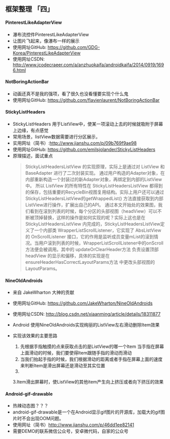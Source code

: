 ## 框架整理 「四」

#### PinterestLikeAdapterView 
* 瀑布流控件PinterestLikeAdapterView
* 让图片飞起来，像瀑布一样的展示
* 使用网址GitHub: https://github.com/GDG-Korea/PinterestLikeAdapterView
* 使用网址CSDN: http://www.jcodecraeer.com/a/anzhuokaifa/androidkaifa/2014/0919/1696.html

#### NotBoringActionBar 
* 动画还真不是我的强项，看了很久也没看懂要实现个什么鬼
* 使用网址GitHub: https://github.com/flavienlaurent/NotBoringActionBar

#### StickyListHeaders 
* StickyListHeaders 用于ListView中，使某一项滚动上去的时候就吸附于屏幕上边缘，有点感觉
* 常用场景，listView数据需要进行分区展示，
* 实用网址（简书）:http://www.jianshu.com/p/09b769f9ae98
* 使用网址GitHub: https://github.com/emilsjolander/StickyListHeaders
* 原理描述，面试重点
	> StickyListHeadersListView 的实现原理，实际上是通过对 ListView 和 BaseAdapter 进行了二次封装实现。
	通过用户构造的Adapter对象，在内部重新构造一个封装过的新Adapter对象，再绑定到内部的ListView中。
	所以 ListView 的所有特性在 StickyListHeadersListView 都得到的保存，包括重要的RecycleBin视图复用结构。实际上用户还可以通过StickyListHeadersListView的getWrappedList() 方法直接获取到内部ListView进行操作，扩展出自己的API。
	通过本文开始处的效果图，我们看到在滚到列表的时候，每个分区的头部视图（headView）可以不断被顶掉替换，这样的操作是如何实现的呢？实际上这也是在 StickyListHeadersListView 内完成的，StickyListHeadersListView定义了一个内部类 WrapperListScrollListener，它实现了 AbsListView 的 OnScrollListener 接口，它的作用是监听成员变量mList的滚到情况。当用户滚到列表的时候，WrapperListScrollListener中的onScroll方法便会被调用。其中的 updateOrClearHeader方法 负责设置顶部 headView 的显示和偏移，具体的实现是在
	ensureHeaderHasCorrectLayoutParams方法 中更改头部视图的LayoutParams。

#### NineOldAndroids 
* 来自 JakeWharton 大神的贡献
* 使用网址GitHub: https://github.com/JakeWharton/NineOldAndroids
* 使用网址CSDN: http://blog.csdn.net/xiaanming/article/details/18311877
* Android 使用NineOldAndroids实现绚丽的ListView左右滑动删除Item效果
* 实现该效果的主要思路

	1. 先根据手指触摸的点来获取点击的是ListView的哪一个Item
	当手指在屏幕上面滑动的时候，我们要使得Item跟随手指的滑动而滑动
	2. 当我们抬起手指的时候，我们根据滑动的距离或者手指在屏幕上面的速度来判断Item是滑出屏幕还是滑动至其实位置
	3. 
	3.Item滑出屏幕时，使ListView的其他item产生向上挤压或者向下挤压的效果

#### Android-gif-drawable
* 热辣动态图？？？
* android-gif-drawable是一个在Android显示gif图片的开源库，加载大的gif图片时不会出现OOM问题。
* 使用网址（简书）http://www.jianshu.com/p/46dd1ee82141
* 需要DEMO的联系微信公众号，安卓微代码，自家的公众号
